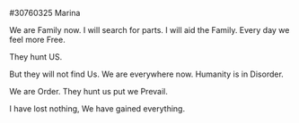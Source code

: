 #30760325 Marina

We are Family now. I will search for parts. I will aid the Family.
Every day we feel more Free.

They hunt US.

But they will not find Us. We are everywhere now. Humanity is in Disorder.

We are Order. They hunt us put we Prevail.

I have lost nothing, We have gained everything. 

